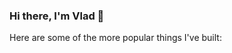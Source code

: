 
### Hi there, I'm Vlad 👋

Here are some of the more popular things I've built:

<!--
Secretly in my heart I cherish kask, other, that are not as popular but were interesting to build

**Stvad/Stvad** is a ✨ _special_ ✨ repository because its `README.md` (this file) appears on your GitHub profile.

Here are some ideas to get you started:

- 🔭 I’m currently working on ...
- 🌱 I’m currently learning ...
- 👯 I’m looking to collaborate on ...
- 🤔 I’m looking for help with ...
- 💬 Ask me about ...
- 📫 How to reach me: ...
- 😄 Pronouns: ...
- ⚡ Fun fact: ...
-->
